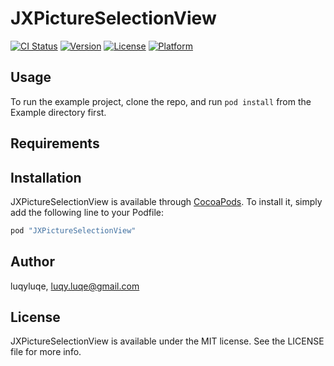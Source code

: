 # JXPictureSelectionView

[![CI Status](http://img.shields.io/travis/luqyluqe/JXPictureSelectionView.svg?style=flat)](https://travis-ci.org/luqyluqe/JXPictureSelectionView)
[![Version](https://img.shields.io/cocoapods/v/JXPictureSelectionView.svg?style=flat)](http://cocoapods.org/pods/JXPictureSelectionView)
[![License](https://img.shields.io/cocoapods/l/JXPictureSelectionView.svg?style=flat)](http://cocoapods.org/pods/JXPictureSelectionView)
[![Platform](https://img.shields.io/cocoapods/p/JXPictureSelectionView.svg?style=flat)](http://cocoapods.org/pods/JXPictureSelectionView)

## Usage

To run the example project, clone the repo, and run `pod install` from the Example directory first.

## Requirements

## Installation

JXPictureSelectionView is available through [CocoaPods](http://cocoapods.org). To install
it, simply add the following line to your Podfile:

```ruby
pod "JXPictureSelectionView"
```

## Author

luqyluqe, luqy.luqe@gmail.com

## License

JXPictureSelectionView is available under the MIT license. See the LICENSE file for more info.
